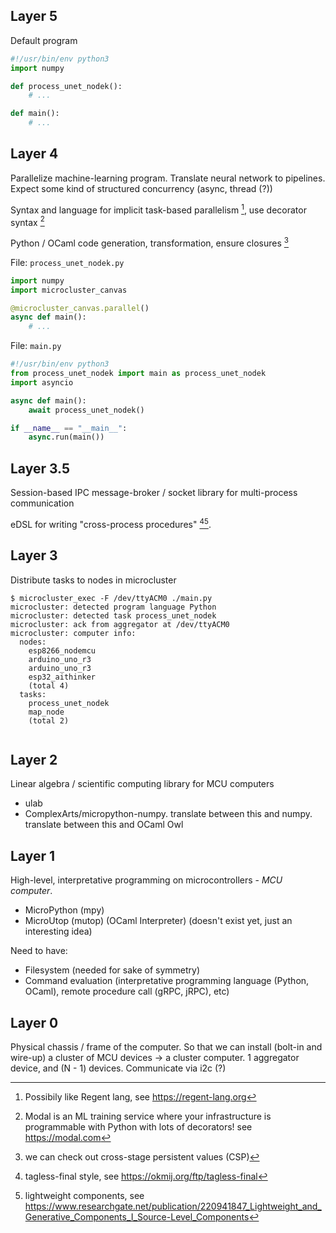 ## Layer 5

Default program

```python
#!/usr/bin/env python3
import numpy

def process_unet_nodek():
    # ...

def main():
    # ...
```

## Layer 4

Parallelize machine-learning program. Translate neural network to pipelines. Expect some kind of structured concurrency (async, thread (?))

Syntax and language for implicit task-based parallelism [^like-regent], use decorator syntax [^like-modal]

Python / OCaml code generation, transformation, ensure closures [^csp]

File: `process_unet_nodek.py`

```python
import numpy
import microcluster_canvas

@microcluster_canvas.parallel()
async def main():
    # ...
```

File: `main.py`

```python
#!/usr/bin/env python3
from process_unet_nodek import main as process_unet_nodek
import asyncio

async def main():
    await process_unet_nodek()

if __name__ == "__main__":
    async.run(main())
```

## Layer 3.5

Session-based IPC message-broker / socket library for multi-process communication

eDSL for writing "cross-process procedures" [^jfp][^codecomp].

## Layer 3

Distribute tasks to nodes in microcluster

```
$ microcluster_exec -F /dev/ttyACM0 ./main.py
microcluster: detected program language Python
microcluster: detected task process_unet_nodek
microcluster: ack from aggregator at /dev/ttyACM0
microcluster: computer info:
  nodes:
    esp8266_nodemcu
    arduino_uno_r3
    arduino_uno_r3
    esp32_aithinker
    (total 4)
  tasks:
    process_unet_nodek
    map_node
    (total 2)
    
```

## Layer 2

Linear algebra / scientific computing library for MCU computers

- ulab
- ComplexArts/micropython-numpy. translate between this and numpy. translate between this and OCaml Owl

## Layer 1

High-level, interpretative programming on microcontrollers - *MCU computer*.

- MicroPython (mpy)
- MicroUtop (mutop) (OCaml Interpreter) (doesn't exist yet, just an interesting idea)

Need to have:

- Filesystem (needed for sake of symmetry)
- Command evaluation (interpretative programming language (Python, OCaml), remote procedure call (gRPC, jRPC), etc)

## Layer 0

Physical chassis / frame of the computer. So that we can install (bolt-in and wire-up) a cluster of MCU devices -> a cluster computer. 1 aggregator device, and (N - 1) devices. Communicate via i2c (?)

[^csp]: we can check out cross-stage persistent values (CSP)

[^like-modal]: Modal is an ML training service where your infrastructure is programmable with Python with lots of decorators! see https://modal.com

[^like-regent]: Possibily like Regent lang, see https://regent-lang.org

[^jfp]: tagless-final style, see https://okmij.org/ftp/tagless-final

[^codecomp]: lightweight components, see https://www.researchgate.net/publication/220941847_Lightweight_and_Generative_Components_I_Source-Level_Components
